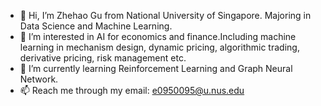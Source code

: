 - 👋 Hi, I’m Zhehao Gu from National University of Singapore. Majoring in Data Science and Machine Learning.
- 👀 I’m interested in AI for economics and finance.Including machine learning in mechanism design, dynamic pricing, algorithmic trading, derivative pricing, risk management etc. 
- 🌱 I’m currently learning Reinforcement Learning and Graph Neural Network.
- 📫 Reach me through my email: e0950095@u.nus.edu

<!---
gzh111/gzh111 is a ✨ special ✨ repository because its `README.md` (this file) appears on your GitHub profile.
You can click the Preview link to take a look at your changes.
--->
